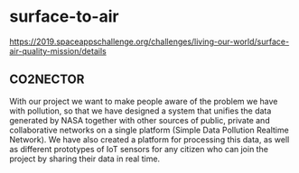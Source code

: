# surface-to-air
https://2019.spaceappschallenge.org/challenges/living-our-world/surface-air-quality-mission/details


CO2NECTOR
------------------------------------------------------
With our project we want to make people aware of the problem we have with pollution, so that we have designed a system that unifies the data generated by NASA together with other sources of public, private and collaborative networks on a single platform (Simple Data Pollution Realtime Network).
We have also created a platform for processing this data, as well as different prototypes of IoT sensors for any citizen who can join the project by sharing their data in real time.
